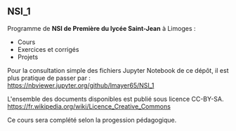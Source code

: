 ## <b>NSI_1</b>

Programme de **NSI de Première du lycée Saint-Jean** à Limoges :

- Cours
- Exercices et corrigés
- Projets
  
Pour la consultation simple des fichiers Jupyter Notebook de ce dépôt, il est plus pratique de passer par : https://nbviewer.jupyter.org/github/lmayer65/NSI_1

L'ensemble des documents disponibles est publié sous licence CC-BY-SA. https://fr.wikipedia.org/wiki/Licence_Creative_Commons

Ce cours sera complété selon la progession pédagogique.
